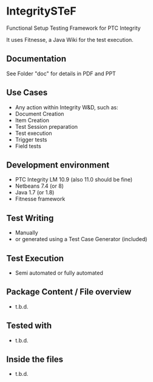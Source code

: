 # IntegritySTeF
Functional Setup Testing Framework for PTC Integrity

It uses Fitnesse, a Java Wiki for the test execution.

## Documentation

See Folder "doc" for details in PDF and PPT

## Use Cases
- Any action within Integrity W&D, such as:
- Document Creation
- Item Creation
- Test Session preparation
- Test execution
- Trigger tests
- Field tests

##  Development environment
- PTC Integrity LM 10.9 (also 11.0 should be fine)
- Netbeans 7.4 (or 8)
- Java 1.7 (or 1.8)
- Fitnesse framework

## Test Writing
- Manually
- or generated using a Test Case Generator (included)

## Test Execution
- Semi automated or fully automated

## Package Content / File overview
- t.b.d.

## Tested with
- t.b.d.

## Inside the files
- t.b.d.
